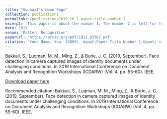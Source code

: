 ```yaml
---
title: "Souhail's Home Page"
collection: publications
permalink: /publication/2019-10-1-paper-title-number-1
excerpt: 'This paper is about the number 1. The number 2 is left for future work.'
date: 2019
venue: 'Pattern Recognition'
paperurl: 'https://arxiv.org/pdf/1911.03567.pdf'
citation: 'Your Name, You. (2009). &quot;Paper Title Number 1.&quot; <i>Journal 1</i>. 1(1).'
---
```

Bakkali, S., Luqman, M. M., Ming, Z., & Burie, J. C. (2019, September). Face detection in camera captured images of identity documents under challenging conditions. In 2019 International Conference on Document Analysis and Recognition Workshops (ICDARW) (Vol. 4, pp. 55-60). IEEE.

[Download paper here](http://academicpages.github.io/files/paper1.pdf)

Recommended citation: Bakkali, S., Luqman, M. M., Ming, Z., & Burie, J. C. (2019, September). Face detection in camera captured images of identity documents under challenging conditions. In 2019 International Conference on Document Analysis and Recognition Workshops (ICDARW) (Vol. 4, pp. 55-60). IEEE.